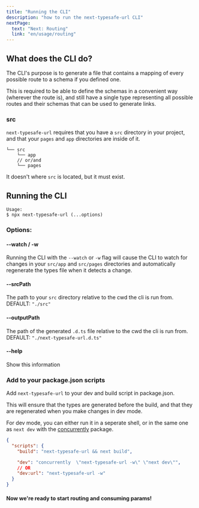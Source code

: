 ```yaml
---
title: "Running the CLI"
description: "how to run the next-typesafe-url CLI"
nextPage:
  text: "Next: Routing"
  link: "en/usage/routing"
---
```


## What does the CLI do?

The CLI's purpose is to generate a file that contains a mapping of every possible route to a schema if you defined one.

This is required to be able to define the schemas in a convenient way (wherever the route is), and still have a single type representing all possible routes and their schemas that can be used to generate links.

### src

`next-typesafe-url` requires that you have a `src` directory in your project, and that your `pages` and `app` directories are inside of it.

```
└── src
    └── app
    // or/and
    └── pages
```

It doesn't where `src` is located, but it must exist.

## Running the CLI

```
Usage:
$ npx next-typesafe-url (...options)
```

### Options:

#### --watch / -w

Running the CLI with the `--watch` or `-w` flag will cause the CLI to watch for changes in your `src/app` and `src/pages` directories and automatically regenerate the types file when it detects a change.

#### --srcPath

The path to your `src` directory relative to the cwd the cli is run from. DEFAULT: `"./src"`

#### --outputPath

The path of the generated `.d.ts` file relative to the cwd the cli is run from. DEFAULT: `"./next-typesafe-url.d.ts"`

#### --help

Show this information

### Add to your package.json scripts

Add `next-typesafe-url` to your dev and build script in package.json.

This will ensure that the types are generated before the build, and that they are regenerated when you make changes in dev mode.

For dev mode, you can either run it in a seperate shell, or in the same one as `next dev` with the [concurrently](https://www.npmjs.com/package/concurrently) package.

```json
{
  "scripts": {
    "build": "next-typesafe-url && next build",

    "dev": "concurrently  \"next-typesafe-url -w\" \"next dev\"",
    // OR
    "dev:url": "next-typesafe-url -w"
  }
}
```

<h4>Now we're ready to start routing and consuming params!<h4>
